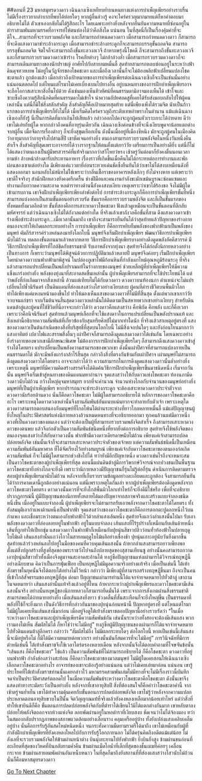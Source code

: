 ##ตอนที่ 23 มหาสมุทรดวงดาว
เฉินฉางเซิงเหยียบย่ำบนหนทางแห่งการบำเพ็ญเพียรอย่างราบรื่น ไม่มีเรื่องราวยากลำบากที่พบได้บ่อยใดๆ หากผู้อื่นล่วงรู้ คงจะใคร่ครวญมากมายแต่ก็หาคำตอบมาอธิบายไม่ได้ ตัวเขาเองกลับไม่ได้รู้สึกอะไร โดยเฉพาะอย่างยิ่งหลังจากยืนยันความหมายที่ซ่อนอยู่ในตำราสามพันมหามรรคที่อาจารย์ให้ตนท่องได้ว่าคือสิ่งใด
แน่นอน ในที่สุดนี่ก็เป็นเรื่องคุ้มค่าที่จะดีใจ...สามารถที่จะรวบรวมพลังจิต และก็สามารถกำหนดดวงดาว เมื่อสามารถกำหนดดวงดาว ก็สามารถที่จะดึงแสงดาวมาชำระล้างกระดูก เมื่อสามารถชำระล้างกระดูกก็จะสามารถบรรลุขั้นถอดจิต สามารถบรรลุขั้นถอดจิต จิตใจก็จะสามารถถึงขั้นทะลวงอเวจี ถ้าหากพรุ่งนี้โชคดี ก็จะสามารถถึงขั้นทะลวงอเวจี และก็สามารถรวบรวมดวงดาวเข้าร่าง โรคภัยต่างๆ ไม่กล้าล่วงล้ำ เมื่อสามารถรวบรวมดวงดาวก็จะสามารถเดินตามทางของนักปราชญ์ อาศัยไปกับสายลมหมื่นลี้ สุดท้ายสามารถหลบซ่อนอยู่ในระหว่างฟ้าดินดุจทวยเทพ ไม่อยู่ในวัฏจักรของโชคชะตา และเมื่อถึงเวลานั้นก็จะไม่ต้องพลิกฟ้าเปลี่ยนแปลงโชคชะตาแล้ว
ถูกต้องแล้ว เมื่อกล่าวถึงเป้าหมายของการบำเพ็ญเพียรต่อเฉินฉางเซิงก็จะเป็นเช่นนั้นอย่างแน่นอนตลอดไป แต่ไหนแต่ไรมาไม่เคยเบี่ยงเบนไปทางอื่น อยู่บนหนทางของการฝึกบำเพ็ญเพียรอาจจะถือโอกาสเสาะหาสิ่งอื่นไปด้วย ดังเช่นมองเห็นทิวทัศน์ที่คนธรรมดามิอาจมองเห็นได้ เข้าใจและซาบซึ้งถึงความรู้สึกนึกคิดที่คนธรรมดาไม่เข้าใจ นำความอัปยศอดสูที่เคยได้รับส่งมอบกลับไปให้ผู้คนเหล่านั้น แต่นี่ก็มิใช่สิ่งสลักสำคัญ สิ่งสำคัญก็คือเป้าหมายสุดท้าย
แต่นี่เพียงเพิ่งได้รวมจิต นับเป็นก้าวแรกของการบำเพ็ญเพียรก็ยังไม่ได้ เมื่อเริ่มคิดใคร่ครวญถึงระดับเทพอำพรางในตำนาน แม้แต่เฉินฉางเซิงเองก็ยังรู้ นี่เป็นการคิดที่มากเกินไปเสียแล้ว กล่าวออกไปคงจะถูกผู้คนหัวเราะเยาะได้ง่ายดาย ดีว่าเขาไม่เอ่ยกับผู้ใด
หากกล่าวถึงคนที่อายุรุ่นเดียวกัน เฉินฉางเซิงค่อนข้างที่จะนิ่งเงียบพูดจาน้อยแตกต่างจากผู้อื่น เมื่อจัดการเรื่องต่างๆ ก็จะยิ่งสุขุมเยือกเย็น ดังนั้นเมื่ออยู่ที่เมืองซีหนิง มักจะถูกผู้คนในเมืองคิดว่าอายุมากกว่าอายุจริงไปสามสี่ปี เขาชัดเจนอย่างยิ่ง ตนเองสามารถรวบรวมพลังจิตในหนึ่งวันหนึ่งคืนสำเร็จ สิ่งสำคัญที่สุดเพราะอาจารย์ได้วางรากฐานให้ตนตั้งแต่เยาว์วัย เตรียมการเป็นอย่างดียิ่ง แต่นี่ก็ไม่ได้แสดงว่าตนเองเป็นผู้มีพรสวรรค์ที่แท้จริงมากกว่าสวีโหยว่หรง
เช้าตรู่วันต่อมาก็ยังคงตื่นนอนเวลายามห้า ล้างหน้าล้างตารับประทานอาหาร เรื่องราวที่เกิดขึ้นเมื่อคืนไม่ได้กระทบต่อการทำงานและพักผ่อนของเขาแต่อย่างใด มีเพียงแค่แววตาที่อ่อนระทวยเด่นชัดซึ่งยืนยันได้ว่าเขาไม่ได้สงบเหมือนดังที่แสดงออกมา นอนหลับไม่สนิทไม่ใช่เพราะว่ากลิ่นเชื้อราของอาคารหลังเล็กๆ ยังไม่จางหาย แต่เพราะว่าเขาดีใจจริงๆ
สำนักฝึกหลวงยังคงครึกครื้น ช่างฝีมือและคนงานกำลังขะมักเขม้นบูรณะซ่อมแซมและทำงานเก็บกวาดความสะอาด หอตำราทางด้านนี้ยังคงสงบเงียบ เหตุเพราะว่าเขาได้ร้องขอ จึงไม่มีผู้ใดเข้ามารบกวน เขาจึงฝึกบำเพ็ญเพียรเพียงลำพังต่อไป
การชำระล้างกระดูกก็คือการบำเพ็ญเพียรขั้นที่หนึ่ง สามารถแบ่งออกเป็นสามขั้นตอนอย่างรวบรัด ขั้นแรกคือการรวบรวมพลังจิต และก็เป็นขั้นแรกของทั้งหมดทั้งมวลอีกด้วย ขั้นที่สองคือการเสาะหาดาวโชคชะตา ฟังแล้วดูเหมือนจะเป็นขั้นตอนที่ลึกลับมหัศจรรย์ แต่ว่าเฉินฉางเซิงไม่ได้กังวลแต่อย่างใด ที่จริงแล้วเขากังวลคือขั้นที่สาม ดึงแสงดวงดาวเข้าร่างเพื่อชำระล้างกระดูก...เมื่อเวลานั้นมาถึง เขาถึงจะสามารถยืนยันได้ว่าสุดท้ายแล้วปัญหาของร่างกายตนเองจะทำให้เกิดผลกระทบอย่างไร
การบำเพ็ญเพียร ก็คือการหยิบยืมพลังของฟากฟ้ามาเป็นพลังของมนุษย์ คัมภีร์สวรรค์ร่วงหล่นลงมายังโลกใบนี้ มนุษย์จึงเริ่มฝึกบำเพ็ญเพียร พัฒนาวิธีการบำเพ็ญเพียรนับไม่ถ้วน ทดลองขั้นตอนมาแล้วหลากหลาย วิธีการฝึกบำเพ็ญเพียรบางอย่างดึงดูดพลังอัคคีสวรรค์ มีวิธีการฝึกบำเพ็ญเพียรที่ใกล้ชิดกับธรรมชาติ รับเอาพลังจากทุ่งนา สุดท้ายจึงได้ก่อตั้งนิกายหลวงอย่างเป็นทางการ ก็เพราะว่ามนุษย์ได้พิสูจน์ด้วยการปฏิบัติมาแล้วหลายปี มนุษย์จึงค่อยๆ เริ่มฝึกบำเพ็ญเพียรโดยนำดวงดาวบนฟากฟ้ามาพิสูจน์
ในปล่องภูเขาไฟมีก้อนหินที่กำลังเผาไหม้อุณหภูมิร้อนระอุ ที่จริงแล้วสามารถแปรเปลี่ยนเป็นพลังปราณแท้ในร่างกายของมนุษย์ ช่วยเหลือผู้ที่บำเพ็ญเพียรให้มีความแข็งแกร่งอย่างยิ่ง พลังของทุ่งนาที่สะอาดสดชื่นเหล่านั้น ผู้บำเพ็ญเพียรสามารถที่จะใช้ประโยชน์ได้ แต่ว่าพลังที่ก่อเกิดมาจากสิ่งเหล่านี้ ล้วนแต่เทียบไม่ได้กับดวงดาว
ดวงดาวบนท้องนภา ตำแหน่งจะไม่แปรเปลี่ยนไปชั่วนิรันดร์ เป็นดินแดนที่ส่องแสงสว่างไสวอย่างเงียบสงบ ผู้คนที่ดำรงชีวิตบนพื้นผิวโลก ทำได้เพียงแค่แหงนหน้ามองขึ้นไป ทำให้มองเห็นแสงของดวงดาวที่ไม่มีที่สิ้นสุด ตั้งแต่พวกเขาเยาว์วัยจวบจนแก่ชรา จากเริ่มต้นจนสิ้นสุดดวงดาวเหล่านั้นได้ติดตามเป็นสหายพวกเขาอย่างเงียบๆ สำหรับดินแดนต้าลู่และผู้คนที่ใช้ชีวิตที่นี่อาจจะกล่าวได้ว่า ดวงดาวคือแสงสว่าง คือพิกัด คือพลัง และก็คือเวลา เพราะว่าคือนิจนิรันดร์
สุดท้ายแล้วมนุษย์เลือกที่จะใช้แสงดาวในการแปรเปลี่ยนเป็นพลังปราณแท้ และสิ่งเหล่านี้อธิบายความสัมพันธ์ที่เกี่ยวข้องกับสุนทรียศิลป์ไม่มากเท่าใดนัก ที่จริงแล้วสาเหตุอยู่ตรงที่ แสงของดวงดาวเป็นต้นกำเนิดของสิ่งที่บริสุทธิ์ที่สุดบนโลกใบนี้ ไม่มีสิ่งเจอปนใดๆ และยังอ่อนโยนมากกว่าแสงอาทิตย์ เปลวไฟและสรรพสิ่งอื่นๆ
เผ่าปีศาจก็สามารถดึงดูดแสงดวงดาวได้เช่นกัน โดยเฉพาะอย่างยิ่งร่างกายของพวกเขามีลักษณะพิเศษ ไม่ต้องการการฝึกบำเพ็ญเพียรใดๆ ก็สามารถดึงแสงดวงดาวเข้าสู่ร่างได้โดยตรง แปรเปลี่ยนเป็นพลังความสามารถของพวกเขา ดังนั้นเผ่าปีศาจที่สามารถแปลงกายเป็นคนธรรมดาได้ มักจะมีพลังแกร่งกล้าไร้สิ้นสุด
กล่าวถึงสิ่งที่ตรงกันข้ามกับเผ่าปีศาจ เผ่ามนุษย์ไม่สามารถดึงดูดแสงดวงดาวได้โดยตรง อาจจะกล่าวได้ว่า ความสามารถในการดึงดูดแสงดวงดาวนั้นต่ำอย่างยิ่ง เพราะเหตุนี้ มนุษย์ที่มีความคิดสร้างสรรค์จึงได้คิดค้นวิธีการฝึกบำเพ็ญเพียรขึ้นมาชนิดหนึ่ง เริ่มจากวันนั้น มนุษย์จึงเริ่มเข้าสู่หนทางของดินแดนมหาอำนาจ
จุดแสงสว่างให้กับดาวแห่งโชคชะตา
ท้องนภามีดวงดาวนับไม่ถ้วน กว้างใหญ่ดุจมหาสมุทร ยากที่จะคำนวณ จำนวนห่างไกลกับจำนวนของมนุษย์อย่างยิ่ง มนุษย์ที่เป็นผู้บำเพ็ญเพียร หากปรารถนาจะชำระล้างกระดูก จะต้องเสาะหาดวงดาวประจำตัวจากดวงดาวนับร้อยล้านดวง นั่นก็คือดาวโชคชะตา
ไม่มีผู้ใดสามารถอธิบายได้ หลักการของดาวโชคชะตาคืออะไร เพราะเหตุใดดาวดวงเหล่านั้นจึงสานสัมพันธ์อันแนบแน่นยากจะทำลายกับตัวเจ้า เพราะเหตุใดดวงดาวสามารถตอบสนองกับมนุษย์ที่ไกลโพ้นได้ผ่านระยะห่างที่ยาวไกลหลายหมื่นลี้ แม้แต่ปัญญาชนผู้ยิ่งใหญ่ในประวัติศาสตร์แห่งนิกายหลวงล้วนหมดหนทางที่จะอธิบายออกมา
ทุกคนล้วนแต่มีดาวหนึ่งดวงที่เป็นดวงดาวของตนเอง แต่ว่าจะต้องเป็นผู้ที่สามารถรวบรวมพลังจิตสำเร็จ ถึงสามารถเสาะหาดวงดาวของตนพบ แล้วจึงก่อตัวเป็นความสัมพันธ์ชนิดหนึ่งที่ยากยิ่งต่อการอธิบาย สุดท้ายจึงใช้พลังจิตของตนเองจุดแสงสว่างให้กับดาวดวงนั้น
ฟากฟ้ามีดวงดาวเดียรดาษนับไม่ถ้วน เพียงแค่เจ้าสามารถปลดปล่อยพลังจิต เช่นนั้นเจ้าก็จะสามารถเสาะหาดาวประจำตัวของเจ้าพบ แต่ความสัมพันธ์ชนิดนี้เป็นเหมือนความสัมพันธ์อันมหาศาล ที่ได้จัดเรียงไว้อย่างสมบูรณ์ เพียงแค่เจ้ากับดาวโชคชะตาของตนเองก่อเกิดความสัมพันธ์ ก็จะไม่มีผู้ใดสามารถช่วงชิงไปได้
ทว่ายังมีอีกปัญหาหนึ่ง ดวงดาวเช่นไรถึงจะเหมาะสมเป็นดาวโชคชะตาของผู้บำเพ็ญเพียรที่สุด
ตอนนี้แผ่นดินต้าลู่มีการวิพากษ์วิจารณ์จากปวงชนเป็นพื้นฐาน ดาวโชคชะตายิ่งห่างไกลจะยิ่งดี เพราะว่านิกายหลวงมีปัญญาชนกี่รุ่นไม่รู้ต่อกี่รุ่น ดำเนินการติดตามตรวจสอบผู้บำเพ็ญเพียรมานับไม่ถ้วน หลังจากที่เก็บรวบรวมข้อมูลอย่างละเอียดและถูกต้อง จึงสามารถยืนยันได้ว่าการคาดเดานี้ถูกต้องอย่างแน่นอน
แต่นี่เพราะเหตุใดกันเล่า
หากผู้บำเพ็ญเพียรต้องดึงดูดพลังจากดาวโชคชะตาโดยตรง ดาวดวงนั้นควรที่จะยิ่งใกล้พื้นผิวโลกเท่าไหร่ก็จะยิ่งดีมิใช่หรือ
เพื่อที่จะอธิบายปรากฏการณ์นี้ ผู้มีปัญญาชนของนิกายทั้งหลายได้มองปัญหาจากสภาพจริงและสร้างแบบจำลองชนิดหนึ่งขึ้น เมื่ออยู่ในแบบจำลองนี้ ผู้บำเพ็ญเพียรจะไม่สามารถรับเอาพลังจากดาวโชคชะตาได้โดยตรง ทั้งยังสมมุติเอากำแพงด้านหนึ่งเป็นฟากฟ้า จุดแสงสว่างของดาวโชคชะตาก็คือการตอกตะปูดอกหนึ่งไว้บนกำแพง และเชื่อมระหว่างตนเองกับฟากฟ้าไว้ด้วยลำแสงเส้นหนึ่ง สุดท้ายจึงแกว่งลำแสงนั้นไปมา รับเอาพลังของดวงดาวที่ล่องลอยอยู่ในฟากฟ้า
อยู่ในแบบจำลอง เส้นแสงที่ไร้รูปร่างก็เหมือนกับเส้นด้ายหนึ่งเส้นที่ถูกทำให้เปียกชุ่ม แสงดวงดาวในฟากฟ้าก็เหมือนกับปุยนุ่นสีขาวปลิวว่อนทั่วท้องฟ้าในปลายฤดูใบไม้ผลิ เส้นแสงลำนั้นแกว่งไกวในสายลมฤดูใบไม้ผลิอย่างเชื่องช้า ปุยนุ่นเกาะอยู่นับวันยิ่งมากขึ้น สุดท้ายแล้วร่วงหล่นลงไปอยู่ในมือของคนที่ควบคุมเส้นแสงนั้น ถ้าหากลำแสงสามารถยาวเพียงพอ ตั้งแต่สิ่งปลูกสร้างที่สูงที่สุดของพระราชวังไปจนถึงปลายสุดของสุสานเทียนซู อย่างนั้นคงสามารถกวาดเอาปุยนุ่นสีขาวทั่วทั้งเมืองจิงตูมาจนสะอาดสะอ้านได้
ทงกู่ซือปัญญาชนแห่งเผ่ามารได้วิจารณ์ทฤษฎีนี้อย่างเฉียบขาด คิดว่าเป็นการฟุ่มเฟือย เป็นทฤษฎีไม่มีมูลความจริงอย่างแท้จริง เมื่อเป็นเช่นนี้ ใต้เท้าสังฆราชในยุคนั้นจึงได้ตอบโต้อย่างไม่ไว้หน้า กล่าวว่า มีเพียงผู้ที่สามารถสร้างทฤษฎีขึ้นมา ถึงจะเป็นคนที่เข้าใกล้สัจธรรมของทฤษฎีที่สุด
ต่อมา ปัญญาชนเผ่ามารท่านนี้ได้แจกจ่ายจดหมายไปทั่วต้าลู่ เขาถามในจดหมายว่า เส้นแสงลำนั้นแท้จริงแล้วอยู่ที่ไหน
ถ้าหากระหว่างผู้บำเพ็ญเพียรและดาวโชคชะตามีเส้นแสงนั้นจริง อย่างนั้นทฤษฎีของนิกายหลวงก็สามารถยึดมั่นได้ เพราะจากการสังเกตผ่านสิ่งธรรมชาติ สามารถพบได้ง่ายดายอย่างยิ่ง เมื่อเส้นแสงยิ่งยาว ช่วงคลื่นที่สั่นสะเทือนก็จะยิ่งใหญ่ขึ้น เป็นธรรมดาที่พลังที่ใช้ก็จะยิ่งมาก เป็นดังวิธีการที่กล่าวกันมาของปุยนุ่นก่อนหน้านี้
ปัญหาอยู่ตรงที่ แต่ไหนแต่ไรมาไม่มีผู้ใดเคยเห็นเส้นแสงนี้มาก่อน
เมื่ออยู่จิงตูใต้เท้าสังฆราชตอบปัญหานี้อย่างรวบรัดว่า “ในเมื่อระหว่างดาวโชคชะตาและผู้บำเพ็ญเพียรมีความสัมพันธ์กัน เช่นนั้นระหว่างทั้งสองจะต้องมีเส้นแสง พวกเรามองไม่เห็น สัมผัสไม่ได้ ก็หาใช่ว่าจะไม่มีอยู่”
ทงกู่ซือผู้มีปัญญาชนของเผ่ามารก็ได้แจกจ่ายจดหมายไปทั่วดินแดนต้าลู่อีกครา กล่าวว่า “สัมผัสไม่ถึง ไม่มีผลกระทบใดๆ ต่อโลกใบนี้ หากเป็นเช่นนี้เส้นแสงนี้จะมีอยู่หรือไม่ ก็มิได้มีความหมายต่อพวกเรา อย่างนั้นมันก็สมควรที่จะไม่มีอยู่”
การวินิจฉัยที่มีการตำหนิเช่นนี้ ใต้เท้าสังฆราชจึงใช้เวลาไตร่ตรองหลายเดือน หลังจากนั้นจึงได้ตอบคำถามที่โจษจันข้อนั้น
“เส้นแสง ก็คือโชคชะตา”
ใช่แล้ว
เป็นความสัมพันธ์ที่ไม่สามารถอธิบายได้ ก็คือโชคชะตา
ดวงดาวที่อยู่บนฟากฟ้า กำลังส่องสว่างสะท้อน ก็คือดาวโชคชะตาของมวลมนุษย์
ไม่มีผู้ใดเคยสอนให้เฉินฉางเซิงเลือกดาวโชคชะตาอย่างไร อาจารย์ของเขาจะต้องรู้อย่างแน่นอน แต่ว่าไม่เคยเอ่ยมาก่อน
แน่นอน เขารู้ประโยคที่ใต้เท้าสังฆราชท่านนั้นเคยกล่าวไว้ มหามรรคสามพันเล่มไม่มีทางที่จะไม่มีเรื่องราวนี้บันทึกจดจำเป็นประวัติศาสตร์ตลอดไป
ในเมื่อความสัมพันธ์ระหว่างดาวโชคชะตาคือโชคชะตา ดังนั้นเขาจึงแสดงท่าทางระมัดระวังเป็นอย่างยิ่ง
หลังจากที่เขาอายุสิบปี
สิ่งที่ต้องสนใจก็คือคำว่าโชคชะตาคำนี้
จากเช้าตรู่จนย่ำเย็น เขาได้ทำความคุ้นเคยกับขั้นตอนการปลดปล่อยพลังจิต เขาไม่รู้ว่าหลังจากความแปลกประหลาดตอนอายุสิบขวบในปีนั้น จิตวิญญาณแท้ที่จริงแล้วยังคงหลงเหลือมากน้อยเท่าไหร่ แต่ว่าสิ่งที่ทำให้เขายินดีก็คือ ขั้นตอนการปลดปล่อยพลังจิตกับที่ตำราได้เขียนไว้มิได้แตกต่างกันมาก
เขาหลับตาลง ปล่อยให้พลังจิตออกจากห้วงแห่งจิต ลอยพัดผ่านอยู่ในหอตำราที่เงียบสงบ ชัดเจนว่าไม่ได้จ้องมอง ทว่าในสมองกลับปรากฏภาพของสภาพแวดล้อมอย่างเลือนราง คลุมเครืออยู่บ้าง ทั้งยังเปล่งแสงเคลิบเคลิ้มอยู่บ้าง นั่นคือการรับรู้อันสดใหม่หนิดหนึ่ง
จนกระทั่งความมืดยามราตรีได้มาถึง เขาไม่เหมือนกับผู้ที่กำลังฝึกบำเพ็ญเพียรที่ยังคงหลงใหลไปกับการรับรู้โลกภายนอก ไม่ได้ครุ่นคิดถึงอดีตแม้แต่น้อย ไม่ลังเลที่จะรวบรวมพลังจิตให้ข้ามผ่านหน้าต่าง บินมุ่งทะยานไปยังฟากฟ้า ยิ่งบินยิ่งสูง ข้ามผ่านขนอ่อนที่ละเอียดที่สุดของวิหคที่บินกลับยามค่ำคืน ข้ามผ่านเม็ดไอน้ำที่เล็กที่สุดของชั้นเมฆที่ค่อยๆ เคลื่อนกระจาย ข้ามผ่านสายลมพัดผ่านอันเหน็บหนาว ในที่สุดก็มาถึงยังสถานที่ที่ส่องแสงสว่างไสวนับไม่ถ้วน
นั่นก็คือมหาสมุทรดวงดาว




[Go To Next Chapter]( ./25.md)